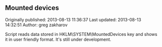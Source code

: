 ## Mounted devices

Originally published: 2013-08-13 11:36:37
Last updated: 2013-08-13 14:32:51
Author: greg zakharov

Script reads data stored in HKLM\\SYSTEM\\MountedDevices key and shows it in user friendly format. It's still under development.